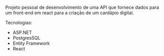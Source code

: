 Projeto pessoal de desenvolvimento de uma API que fornece dados para um front-end em react para a criação de um cardápio digital.

Tecnologias:

- ASP.NET
- PostgresSQL
- Entity Framework
- React
